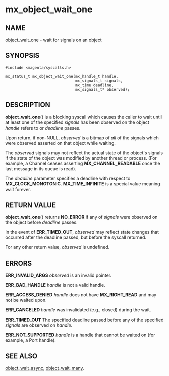 # mx_object_wait_one

## NAME

object_wait_one - wait for signals on an object

## SYNOPSIS

```
#include <magenta/syscalls.h>

mx_status_t mx_object_wait_one(mx_handle_t handle,
                               mx_signals_t signals,
                               mx_time deadline,
                               mx_signals_t* observed);
```

## DESCRIPTION

**object_wait_one**() is a blocking syscall which causes the caller to
wait until at least one of the specified *signals* has been observed on
the object *handle* refers to or *deadline* passes.

Upon return, if non-NULL, *observed* is a bitmap of *all* of the
signals which were observed asserted on that object while waiting.

The *observed* signals may not reflect the actual state of the object's
signals if the state of the object was modified by another thread or
process.  (For example, a Channel ceases asserting **MX_CHANNEL_READABLE**
once the last message in its queue is read).

The *deadline* parameter specifies a deadline with respect to
**MX_CLOCK_MONOTONIC**.  **MX_TIME_INFINITE** is a special value meaning wait forever.

## RETURN VALUE

**object_wait_one**() returns **NO_ERROR** if any of *signals* were observed
on the object before *deadline* passes.

In the event of **ERR_TIMED_OUT**, *observed* may reflect state changes
that occurred after the deadline passed, but before the syscall returned.

For any other return value, *observed* is undefined.

## ERRORS

**ERR_INVALID_ARGS**  *observed* is an invalid pointer.

**ERR_BAD_HANDLE**  *handle* is not a valid handle.

**ERR_ACCESS_DENIED**  *handle* does not have **MX_RIGHT_READ** and may
not be waited upon.

**ERR_CANCELED**  *handle* was invalidated (e.g., closed) during the wait.

**ERR_TIMED_OUT**  The specified deadline passed  before any of the specified
*signals* are observed on *handle*.

**ERR_NOT_SUPPORTED**  *handle* is a handle that cannot be waited on
(for example, a Port handle).

## SEE ALSO

[object_wait_async](object_wait_async.md),
[object_wait_many](object_wait_many.md).
